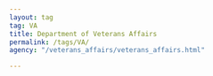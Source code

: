 ```yaml
---
layout: tag
tag: VA
title: Department of Veterans Affairs
permalink: /tags/VA/
agency: "/veterans_affairs/veterans_affairs.html"

---
```

